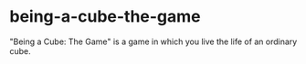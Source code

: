 # being-a-cube-the-game
"Being a Cube: The Game" is a game in which you live the life of an ordinary cube.
